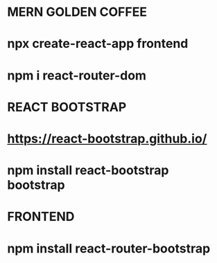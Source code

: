 # MERN GOLDEN COFFEE

# npx create-react-app frontend

# npm i react-router-dom

# REACT BOOTSTRAP

# https://react-bootstrap.github.io/

# npm install react-bootstrap bootstrap

# FRONTEND
# npm install react-router-bootstrap

